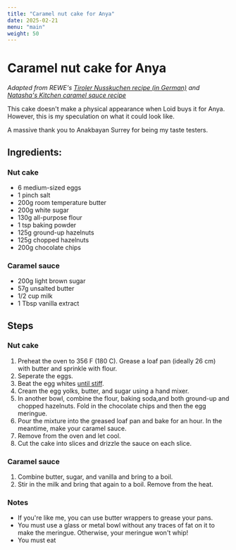 ```yaml
---
title: "Caramel nut cake for Anya"
date: 2025-02-21
menu: "main"
weight: 50
---
```


# Caramel nut cake for Anya

*Adapted from REWE's [Tiroler Nusskuchen recipe (in German)](https://www.rewe.de/rezepte/tiroler-nusskuchen/) and [Natasha's Kitchen caramel sauce recipe](https://natashaskitchen.com/easy-caramel-sauce-recipe/)*

This cake doesn't make a physical appearance when Loid buys it for Anya. However, this is my speculation on what it could look like. 

A massive thank you to Anakbayan Surrey for being my taste testers.


## Ingredients:

### Nut cake

* 6 medium-sized eggs
* 1 pinch salt
* 200g room temperature butter
* 200g white sugar
* 130g all-purpose flour
* 1 tsp baking powder
* 125g ground-up hazelnuts
* 125g chopped hazelnuts
* 200g chocolate chips

### Caramel sauce

* 200g light brown sugar
* 57g unsalted butter
* 1/2 cup milk
* 1 Tbsp vanilla extract

## Steps

### Nut cake

1. Preheat the oven to 356 F (180 C). Grease a loaf pan (ideally 26 cm) with butter and sprinkle with flour. 
2. Seperate the eggs. 
3. Beat the egg whites [until stiff](https://www.tasteofhome.com/article/soft-peaks-stiff-peaks/).  
4. Cream the egg yolks, butter, and sugar using a hand mixer.
5. In another bowl, combine the flour, baking soda,and both ground-up and chopped hazelnuts. Fold in the chocolate chips and then the egg meringue. 
6. Pour the mixture into the greased loaf pan and bake for an hour. In the meantime, make your caramel sauce.
7. Remove from the oven and let cool. 
8. Cut the cake into slices and drizzle the sauce on each slice.

### Caramel sauce

1. Combine butter, sugar, and vanilla and bring to a boil.
2. Stir in the milk and bring that again to a boil. Remove from the heat.

### Notes

* If you're like me, you can use butter wrappers to grease your pans.
* You must use a glass or metal bowl without any traces of fat on it to make the meringue. Otherwise, your meringue won't whip!
* You must eat 